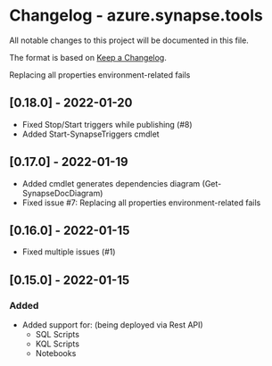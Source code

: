 ﻿# Changelog - azure.synapse.tools

All notable changes to this project will be documented in this file.

The format is based on [Keep a Changelog](https://keepachangelog.com/en/1.0.0/).

Replacing all properties environment-related fails

## [0.18.0] - 2022-01-20
* Fixed Stop/Start triggers while publishing (#8)
* Added Start-SynapseTriggers cmdlet

## [0.17.0] - 2022-01-19
* Added cmdlet generates dependencies diagram (Get-SynapseDocDiagram)
* Fixed issue #7: Replacing all properties environment-related fails

## [0.16.0] - 2022-01-15
* Fixed multiple issues (#1)

## [0.15.0] - 2022-01-15
### Added
* Added support for: (being deployed via Rest API)
  * SQL Scripts 
  * KQL Scripts
  * Notebooks


